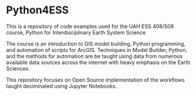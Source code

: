 # Python4ESS
This is a repository of code examples used for the UAH ESS 408/508 course, Python for Interdisciplinary Earth System Science

The course is an introduction to GIS model building, Python programming, and automation of scripts for ArcGIS. Techniques in Model Builder, Python, and the methods for automation are be taught using data from numerous available data sources across the internet with heavy emphasis on the Earth Sciences.

This repository focuses on Open Source implementation of the workflows taught deciminated using Jupyter Notebooks.
